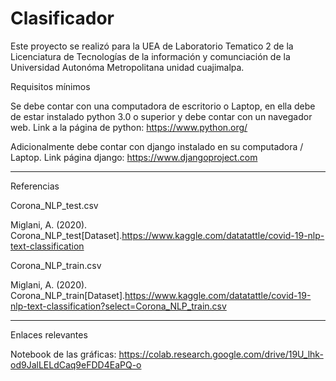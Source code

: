 # Clasificador
Este proyecto se realizó para la UEA de Laboratorio Tematico 2 de la Licenciatura de Tecnologías de la información y comunciación de la Universidad Autonóma Metropolitana unidad cuajimalpa.


Requisitos mínimos


Se debe contar con una computadora de escritorio o Laptop, en ella debe de estar instalado python 3.0 o superior y debe contar con un navegador web.
Link a la página de python: https://www.python.org/


Adicionalmente debe contar con django instalado en su computadora / Laptop. 
Link página django: https://www.djangoproject.com


********************************************************************************************************************************************************

Referencias


Corona_NLP_test.csv

Miglani, A. (2020). Corona_NLP_test[Dataset].https://www.kaggle.com/datatattle/covid-19-nlp-text-classification


Corona_NLP_train.csv

Miglani, A. (2020). Corona_NLP_train[Dataset].https://www.kaggle.com/datatattle/covid-19-nlp-text-classification?select=Corona_NLP_train.csv



********************************************************************************************************************************************************



Enlaces relevantes



Notebook de las gráficas: https://colab.research.google.com/drive/19U_lhk-od9JalLELdCaq9eFDD4EaPQ-o





